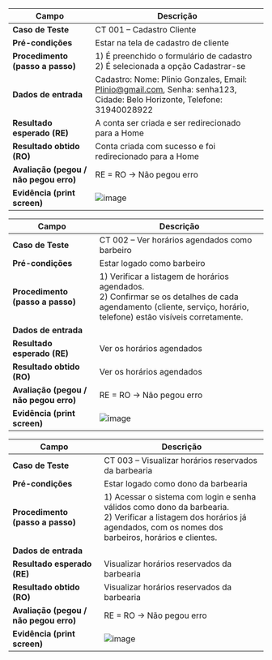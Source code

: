 | **Campo**                      | **Descrição**                                                                 |
|-------------------------------|------------------------------------------------------------------------------|
| **Caso de Teste**             | CT 001 – Cadastro Cliente                                                     |
| **Pré-condições**             | Estar na tela de cadastro de cliente                                                    |
| **Procedimento (passo a passo)** | 1) É preenchido o formulário de cadastro <br> 2) É selecionada a opção Cadastrar-se |
| **Dados de entrada**          | Cadastro: Nome: Plinio Gonzales, Email: Plinio@gmail.com, Senha: senha123, Cidade: Belo Horizonte, Telefone: 31940028922                              |
| **Resultado esperado (RE)**   | A conta ser criada e ser redirecionado para a Home            |
| **Resultado obtido (RO)**     | Conta criada com sucesso e foi redirecionado para a Home                        |
| **Avaliação (pegou / não pegou erro)** | RE = RO → Não pegou erro                       |
| **Evidência (print screen)** |   ![image](https://github.com/user-attachments/assets/8dfdbd74-655f-40e4-a321-19b6275d193d) |

| **Campo**                      | **Descrição**                                                                 |
|-------------------------------|------------------------------------------------------------------------------|
| **Caso de Teste**             | CT 002 – Ver horários agendados como barbeiro                                                     |
| **Pré-condições**             | Estar logado como barbeiro                                                    |
| **Procedimento (passo a passo)** | 1) Verificar a listagem de horários agendados. <br> 2)	Confirmar se os detalhes de cada agendamento (cliente, serviço, horário, telefone) estão visíveis corretamente. |
| **Dados de entrada**          |                               |
| **Resultado esperado (RE)**   | Ver os horários agendados            |
| **Resultado obtido (RO)**     | Ver os horários agendados            |
| **Avaliação (pegou / não pegou erro)** | RE = RO → Não pegou erro                        |
| **Evidência (print screen)**  | ![image](https://github.com/user-attachments/assets/81a81c0d-9420-4b5b-ba60-59223ed92e07) |

| **Campo**                      | **Descrição**                                                                 |
|-------------------------------|------------------------------------------------------------------------------|
| **Caso de Teste**             | CT 003 – Visualizar horários reservados da barbearia                                                     |
| **Pré-condições**             | Estar logado como dono da barbearia                                                     |
| **Procedimento (passo a passo)** | 1) Acessar o sistema com login e senha válidos como dono da barbearia. <br> 2) Verificar a listagem dos horários já agendados, com os nomes dos barbeiros, horários e clientes.|
| **Dados de entrada**          |                                |
| **Resultado esperado (RE)**   | Visualizar horários reservados da barbearia             |
| **Resultado obtido (RO)**     | Visualizar horários reservados da barbearia                        |
| **Avaliação (pegou / não pegou erro)** | RE = RO → Não pegou erro                          |
| **Evidência (print screen)**  | ![image](https://github.com/user-attachments/assets/9903d340-e5f3-4f55-a7c8-2ce0502d6d75) |
